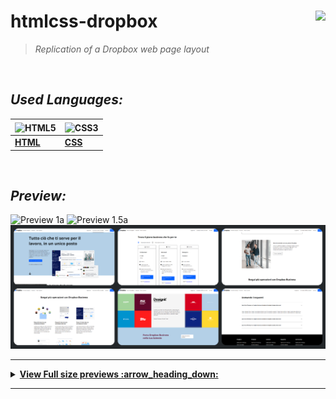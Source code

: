 
# **htmlcss-dropbox**    <img height="25" align="right" src="https://img.shields.io/badge/Made%20with-Markdown-1f425f.svg">

> _Replication of a Dropbox web page layout_


<br/>


## *_Used Languages:_*

| <img align="center" src="https://upload.wikimedia.org/wikipedia/commons/8/82/Devicon-html5-plain.svg" width="36" height="36" alt="HTML5"/> | <img align="center" src="https://upload.wikimedia.org/wikipedia/commons/6/62/CSS3_logo.svg" width="36" height="36" align="center" alt="CSS3" />
|--|--|
| [**HTML**](https://developer.mozilla.org/en-US/docs/Glossary/HTML5) | [**CSS**](https://developer.mozilla.org/en-US/docs/Web/CSS) |

<br />

## *_Preview:_*

![Preview 1a](/previews/preview-dropbox.gif)
![Preview 1.5a](/previews/preview-dropbox2.gif)
![Preview 2a](/previews/thumbnails-dropbox.png)

-------

<details>  
  <summary><strong><ins> View Full size previews :arrow_heading_down: </summary></strong></ins>
  
  <br/>

  <img src="/previews/preview-dropbox.png" alt="preview1" /> 

  <img src="/previews/preview-dropbox2.png" alt="preview2" /> 

  <img src="/previews/preview-dropbox3.png" alt="preview3" /> 

  <img src="/previews/preview-dropbox4.png" alt="preview4" /> 
  
  <img src="/previews/preview-dropbox5.png" alt="preview5" /> 

  <img src="/previews/preview-dropbox6.png" alt="preview6" />   

</details>

--------
